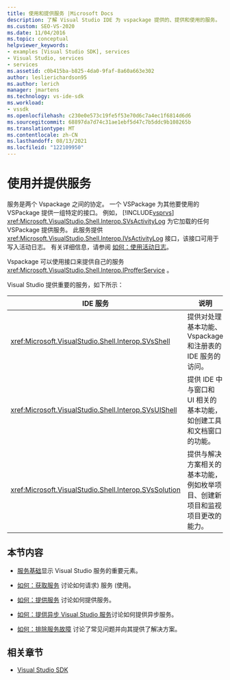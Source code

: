 ```yaml
---
title: 使用和提供服务 |Microsoft Docs
description: 了解 Visual Studio IDE 为 vspackage 提供的、提供和使用的服务。 这些文章介绍了如何获取和提供服务。
ms.custom: SEO-VS-2020
ms.date: 11/04/2016
ms.topic: conceptual
helpviewer_keywords:
- examples [Visual Studio SDK], services
- Visual Studio, services
- services
ms.assetid: c0b415ba-b825-4da0-9faf-8a60a663e302
author: leslierichardson95
ms.author: lerich
manager: jmartens
ms.technology: vs-ide-sdk
ms.workload:
- vssdk
ms.openlocfilehash: c230e0e573c19fe5f53e70d6c7a4ec1f6814d6d6
ms.sourcegitcommit: 68897da7d74c31ae1ebf5d47c7b5ddc9b108265b
ms.translationtype: MT
ms.contentlocale: zh-CN
ms.lasthandoff: 08/13/2021
ms.locfileid: "122109950"
---
```

# <a name="using-and-providing-services"></a>使用并提供服务
服务是两个 Vspackage 之间的协定。 一个 VSPackage 为其他要使用的 VSPackage 提供一组特定的接口。 例如， [!INCLUDE[vsprvs](../code-quality/includes/vsprvs_md.md)] <xref:Microsoft.VisualStudio.Shell.Interop.SVsActivityLog> 为它加载的任何 VSPackage 提供服务。 此服务提供 <xref:Microsoft.VisualStudio.Shell.Interop.IVsActivityLog> 接口，该接口可用于写入活动日志。 有关详细信息，请参阅 [如何：使用活动日志](../extensibility/how-to-use-the-activity-log.md)。

 Vspackage 可以使用接口来提供自己的服务 <xref:Microsoft.VisualStudio.Shell.Interop.IProfferService> 。

 Visual Studio 提供重要的服务，如下所示：

|IDE 服务|说明|
|-----------------|-----------------|
|<xref:Microsoft.VisualStudio.Shell.Interop.SVsShell>|提供对处理基本功能、Vspackage 和注册表的 IDE 服务的访问。|
|<xref:Microsoft.VisualStudio.Shell.Interop.SVsUIShell>|提供 IDE 中与窗口和 UI 相关的基本功能，如创建工具和文档窗口的功能。|
|<xref:Microsoft.VisualStudio.Shell.Interop.SVsSolution>|提供与解决方案相关的基本功能，例如枚举项目、创建新项目和监视项目更改的能力。|

## <a name="in-this-section"></a>本节内容
- [服务基础](../extensibility/internals/service-essentials.md)显示 Visual Studio 服务的重要元素。

- [如何：获取服务](../extensibility/how-to-get-a-service.md) 讨论如何请求) 服务 (使用。

- [如何：提供服务](../extensibility/how-to-provide-a-service.md) 讨论如何提供服务。

- [如何：提供异步 Visual Studio 服务](../extensibility/how-to-provide-an-asynchronous-visual-studio-service.md)讨论如何提供异步服务。

- [如何：排除服务故障](../extensibility/how-to-troubleshoot-services.md) 讨论了常见问题并向其提供了解决方案。

## <a name="related-sections"></a>相关章节
- [Visual Studio SDK](../extensibility/visual-studio-sdk.md)
